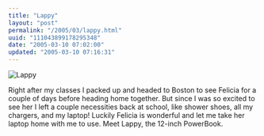 ```yaml
---
title: "Lappy"
layout: "post"
permalink: "/2005/03/lappy.html"
uuid: "111043899178295348"
date: "2005-03-10 07:02:00"
updated: "2005-03-10 07:16:31"
---
```


![Lappy](http://farm1.staticflickr.com/168/460637785_89fe2db56e_b.jpg "Lappy")

Right after my classes I packed up and headed to Boston to see Felicia for a couple of days before heading home together.  But since I was so excited to see her I left a couple necessities back at school, like shower shoes, all my chargers, and my laptop!  Luckily Felicia is wonderful and let me take her laptop home with me to use. Meet Lappy, the 12-inch PowerBook.
